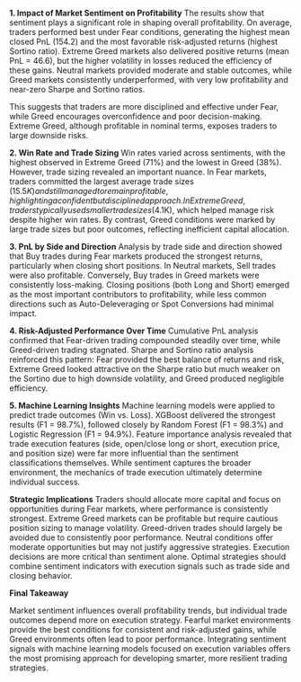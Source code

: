 **1. Impact of Market Sentiment on Profitability**
The results show that sentiment plays a significant role in shaping overall profitability. On average, traders performed best under Fear conditions, generating the highest mean closed PnL (154.2) and the most favorable risk-adjusted returns (highest Sortino ratio). Extreme Greed markets also delivered positive returns (mean PnL = 46.6), but the higher volatility in losses reduced the efficiency of these gains. Neutral markets provided moderate and stable outcomes, while Greed markets consistently underperformed, with very low profitability and near-zero Sharpe and Sortino ratios.

This suggests that traders are more disciplined and effective under Fear, while Greed encourages overconfidence and poor decision-making. Extreme Greed, although profitable in nominal terms, exposes traders to large downside risks.

**2. Win Rate and Trade Sizing**
Win rates varied across sentiments, with the highest observed in Extreme Greed (71%) and the lowest in Greed (38%). However, trade sizing revealed an important nuance. In Fear markets, traders committed the largest average trade sizes ($15.5K) and still managed to remain profitable, highlighting a confident but disciplined approach. In Extreme Greed, traders typically used smaller trade sizes ($4.1K), which helped manage risk despite higher win rates. By contrast, Greed conditions were marked by large trade sizes but poor outcomes, reflecting inefficient capital allocation.

**3. PnL by Side and Direction**
Analysis by trade side and direction showed that Buy trades during Fear markets produced the strongest returns, particularly when closing short positions. In Neutral markets, Sell trades were also profitable. Conversely, Buy trades in Greed markets were consistently loss-making. Closing positions (both Long and Short) emerged as the most important contributors to profitability, while less common directions such as Auto-Deleveraging or Spot Conversions had minimal impact.

**4. Risk-Adjusted Performance Over Time**
Cumulative PnL analysis confirmed that Fear-driven trading compounded steadily over time, while Greed-driven trading stagnated. Sharpe and Sortino ratio analysis reinforced this pattern: Fear provided the best balance of returns and risk, Extreme Greed looked attractive on the Sharpe ratio but much weaker on the Sortino due to high downside volatility, and Greed produced negligible efficiency.

**5. Machine Learning Insights**
Machine learning models were applied to predict trade outcomes (Win vs. Loss). XGBoost delivered the strongest results (F1 = 98.7%), followed closely by Random Forest (F1 = 98.3%) and Logistic Regression (F1 = 94.9%). Feature importance analysis revealed that trade execution features (side, open/close long or short, execution price, and position size) were far more influential than the sentiment classifications themselves. While sentiment captures the broader environment, the mechanics of trade execution ultimately determine individual success.

**Strategic Implications**
Traders should allocate more capital and focus on opportunities during Fear markets, where performance is consistently strongest.
Extreme Greed markets can be profitable but require cautious position sizing to manage volatility.
Greed-driven trades should largely be avoided due to consistently poor performance.
Neutral conditions offer moderate opportunities but may not justify aggressive strategies.
Execution decisions are more critical than sentiment alone. Optimal strategies should combine sentiment indicators with execution signals such as trade side and closing behavior.

**Final Takeaway**

Market sentiment influences overall profitability trends, but individual trade outcomes depend more on execution strategy. Fearful market environments provide the best conditions for consistent and risk-adjusted gains, while Greed environments often lead to poor performance. Integrating sentiment signals with machine learning models focused on execution variables offers the most promising approach for developing smarter, more resilient trading strategies.
